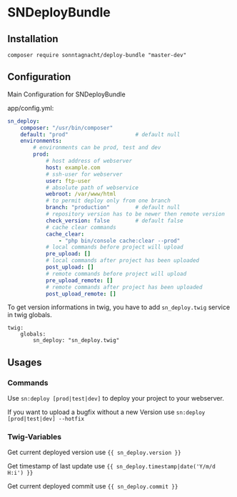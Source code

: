 # SNDeployBundle
## Installation
    composer require sonntagnacht/deploy-bundle "master-dev"

## Configuration

Main Configuration for SNDeployBundle

app/config.yml:
```yaml
sn_deploy:
    composer: "/usr/bin/composer"
    default: "prod"                     # default null
    environments:
        # environments can be prod, test and dev 
        prod:
            # host address of webserver
            host: example.com
            # ssh-user for webserver
            user: ftp-user
            # absolute path of webservice
            webroot: /var/www/html
            # to permit deploy only from one branch
            branch: "production"        # default null
            # repository version has to be newer then remote version 
            check_version: false        # default false  
            # cache clear commands
            cache_clear:
                - "php bin/console cache:clear --prod"
            # local commands before project will upload
            pre_upload: []
            # local commands after project has been uploaded
            post_upload: []
            # remote commands before project will upload
            pre_upload_remote: []
            # remote commands after project has been uploaded
            post_upload_remote: []
```

To get version informations in twig, you have to add `sn_deploy.twig` service in twig globals.

    twig:
        globals:
            sn_deploy: "sn_deploy.twig"

## Usages

### Commands

Use `sn:deploy [prod|test|dev]` to deploy your project to your webserver.

If you want to upload a bugfix without a new Version use `sn:deploy [prod|test|dev] --hotfix`

### Twig-Variables

Get current deployed version use `{{ sn_deploy.version }}`

Get timestamp of last update use `{{ sn_deploy.timestamp|date('Y/m/d H:i') }}`

Get current deployed commit use `{{ sn_deploy.commit }}`